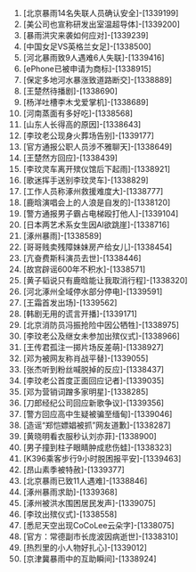
1. [北京暴雨14名失联人员确认安全]-[1339199]
1. [美公司也宣称研发出室温超导体]-[1339200]
1. [暴雨洪灾来袭如何应对]-[1339239]
1. [中国女足VS英格兰女足]-[1338500]
1. [河北暴雨致9人遇难6人失联]-[1339416]
1. [ePhone已被申请为商标]-[1338915]
1. [保定多地河水暴涨致道路断交]-[1338889]
1. [王楚然待播剧]-[1338690]
1. [杨洋吐槽李木戈爱掌机]-[1338689]
1. [河南蒸面有多好吃]-[1338568]
1. [山东人长得高的原因]-[1338643]
1. [李玟老公现身火葬场告别]-[1339177]
1. [官方通报公职人员涉不雅聊天]-[1338649]
1. [王楚然方回应]-[1338439]
1. [李玟灵车离开殡仪馆后下起雨]-[1338921]
1. [歌迷挥手送别李玟灵车]-[1338829]
1. [工作人员称涿州救援难度大]-[1338777]
1. [鹿晗演唱会上的人浪是自发的]-[1338120]
1. [警方通报男子霸占电梯殴打他人]-[1339104]
1. [日本两艺术系女生因AI欲跳崖]-[1338716]
1. [涿州暴雨]-[1338589]
1. [哥哥贱卖残障妹妹房产给女儿]-[1338454]
1. [亢奋费斯科演员去世]-[1338446]
1. [故宫辟谣600年不积水]-[1338571]
1. [黄子韬说只有鹿晗能让我取消行程]-[1338320]
1. [河北涿州全域停水部分停电]-[1339591]
1. [王霜首发出场]-[1339562]
1. [韩剧无用的谎言开播]-[1339171]
1. [北京消防员冯振抢险中因公牺牲]-[1338975]
1. [李玟老公及继女未参加出殡仪式]-[1338966]
1. [王传君孤注一掷片场反差萌]-[1338927]
1. [邓为被网友称肖战平替]-[1339055]
1. [张杰听到粉丝喊脱掉的反应]-[1338437]
1. [​​​李玟老公首度正面回应记者]-[1339035]
1. [邓为营销词蹭多家明星]-[1338285]
1. [刀郎经纪公司回应新歌争议]-[1339356]
1. [警方回应高中生疑被骗至缅甸]-[1339046]
1. [造谣“郑恺嫖娼被抓”网友道歉]-[1338287]
1. [黄晓明看衣服秒认刘亦菲]-[1338900]
1. [男子撞到柱子眼睛肿成悲伤蛙]-[1338323]
1. [K396乘客步行9小时脱困报平安]-[1339463]
1. [昂山素季被特赦]-[1339377]
1. [北京暴雨已致11人遇难]-[1338846]
1. [涿州暴雨求助]-[1339368]
1. [涿州被洪水围困居民发声]-[1339075]
1. [李玟出殡仪式]-[1338558]
1. [悉尼天空出现CoCoLee云朵字]-[1338075]
1. [官方：常德副市长庞波因病逝世]-[1338310]
1. [热烈里的小人物好扎心]-[1339012]
1. [京津冀暴雨中的互助瞬间]-[1338924]